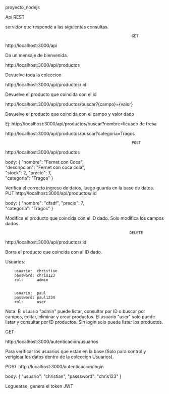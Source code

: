 proyecto_nodejs


Api REST 

servidor que responde a las siguientes consultas.

                                                            GET            
http://localhost:3000/api

Da un mensaje de bienvenida.

http://localhost:3000/api/productos

Devuelve toda la coleccion

http://localhost:3000/api/productos/:id

Devuelve el producto que coincida con el id

http://localhost:3000/api/productos/buscar?{campo}={valor}

Devuelve el producto que coincida con el campo y valor dado

Ej:
  http://localhost:3000/api/productos/buscar?nombre=licuado de fresa

  http://localhost:3000/api/productos/buscar?categoria=Tragos

                                                            POST
http://localhost:3000/api/productos

body:
    { 
        "nombre": "Fernet con Coca",	        
        "descripcion": "Fernet con coca cola", 	                            
        "stock": 2,	
        "precio": 7,	    
        "categoria": "Tragos"
    }

Verifica el correcto ingreso de datos,
luego guarda en la base de datos.
                                                            PUT
http://localhost:3000/api/productos/:id

body:
    { 
        "nombre": "dfsdf",
        "precio": 7,	    
        "categoria": "Tragos"
    }
    
Modifica el producto que coincida con el ID dado.
Solo modifica los campos dados.


                                                           DELETE
http://localhost:3000/api/productos/:id

Borra el producto que coincida con al ID dado.


Usuarios:

        usuario:  christian
        password: chris123
        rol:      admin


        usuario:  paul
        password: paul1234
        rol:      user

Nota: El usuario "admin" puede listar, consultar por ID o buscar por campos, editar, eliminar y crear productos.
      El usuario "user" solo puede listar y consultar por ID productos.
      Sin login solo puede listar los productos.

GET 

http://localhost:3000/autenticacion/usuarios

Para verificar los usuarios que estan en la base (Solo para control y verigicar los datos dentro de la coleccion Usuarios).


POST 
http://localhost:3000/autenticacion/login

body:
    { 
        "usuario": "christian",
        "passsword": "chris123"
    }

Loguearse, genera el token JWT



